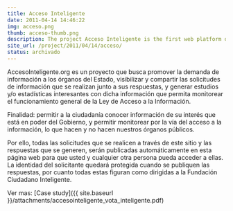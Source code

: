 ```yaml
---
title: Acceso Inteligente
date: 2011-04-14 14:46:22
img: acceso.png
thumb: acceso-thumb.png
description: The project Acceso Inteligente is the first web platform of Chile that centralizes the system of requests for information online, promoting the demand for requests of public information from citizens.  
site_url: /project/2011/04/14/acceso/
status: archivado
---
```


AccesoInteligente.org es un proyecto que busca promover la demanda de información a los órganos del Estado, visibilizar y compartir las solicitudes de información que se realizan junto a sus respuestas, y generar estudios y/o estadísticas interesantes con dicha información que permita monitorear el funcionamiento general de la Ley de Acceso a la Información.

Finalidad: permitir a la ciudadanía conocer información de su interés que está en poder del Gobierno, y permitir monitorear por la vía del acceso a la información, lo que hacen y no hacen nuestros órganos públicos.

Por ello, todas las solicitudes que se realicen a través de este sitio y las respuestas que se generen, serán publicadas automáticamente en esta página web para que usted y cualquier otra persona pueda acceder a ellas. La identidad del solicitante quedará protegida cuando se publiquen las respuestas, por cuanto todas estas figuran como dirigidas a la Fundación Ciudadano Inteligente.

Ver mas: [Case study]({{ site.baseurl }}/attachments/accesointeligente_vota_inteligente.pdf)
